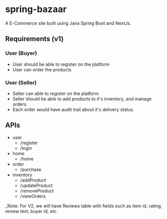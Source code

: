 # spring-bazaar
A E-Commerce site built using Java Spring Boot and NextJs.

## Requirements (v1)
### User (Buyer)
- User should be able to register on the platform
- User can order the products

### User (Seller)
- Seller can able to register on the platform
- Seller should be able to add products to it's inventory, and manage orders.
- Each order would have audit trail about it's delivery status.

## APIs
- user
    - /register
    - /login
- home
    - /home
- order
    - /purchase
- inventory
    - /addProduct
    - /updateProduct
    - /removeProduct
    - /viewOrders

_Note: For V2, we will have Reviews table with fields such as item id, rating, review text, buyer id, etc.